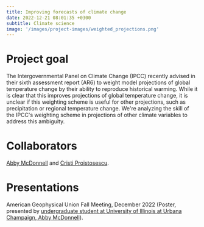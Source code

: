 ```yaml
---
title: Improving forecasts of climate change
date: 2022-12-21 08:01:35 +0300
subtitle: Climate science
image: '/images/project-images/weighted_projections.png'
---
```


# Project goal 
The Intergovernmental Panel on Climate Change (IPCC) recently advised in their sixth assessment report (AR6) to weight model projections of global temperature change by their ability to reproduce historical warming. While it is clear that this improves projections of global temperature change, it is unclear if this weighting scheme is useful for other projections, such as precipitation or regional temperature change. We're analyzing the skill of the IPCC's weighting scheme in projections of other climate variables to address this ambiguity. 

# Collaborators
[Abby McDonnell](https://cdds-at-uiuc.github.io/team/abby-mcdonnell/) and [Cristi Proistosescu](https://cdds-at-uiuc.github.io/team/cristi-proistosescu/).

# Presentations
American Geophysical Union Fall Meeting, December 2022 (Poster, presented by [undergraduate student at University of Illinois at Urbana Champaign, Abby McDonnell](https://cdds-at-uiuc.github.io/team/abby-mcdonnell/)).
